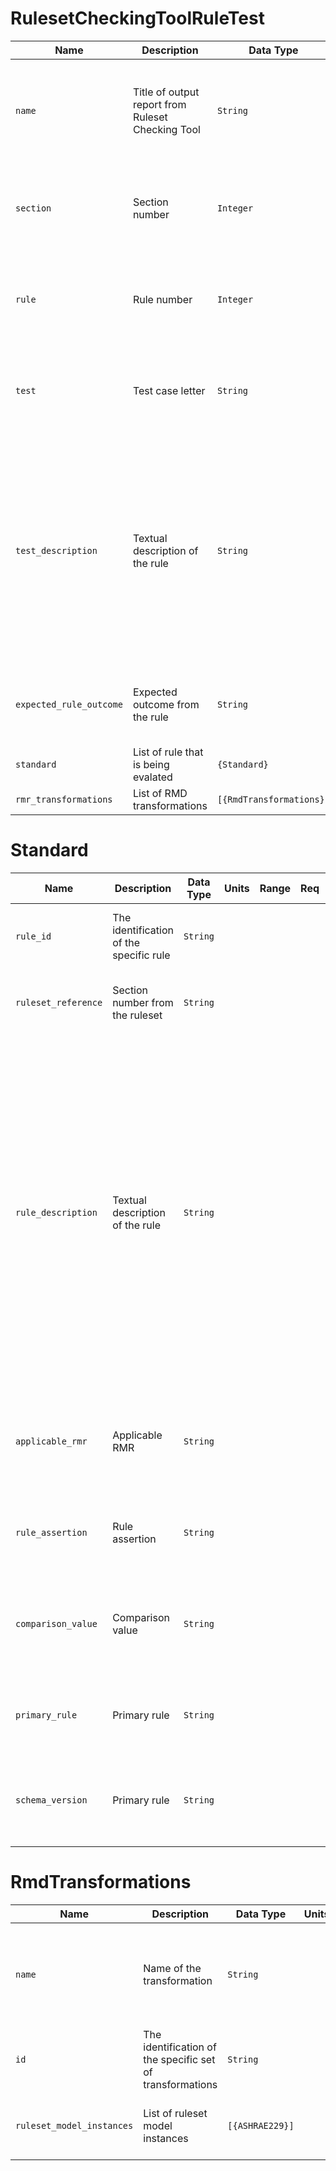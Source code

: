 # RulesetCheckingToolRuleTest
|          Name           |                    Description                    |        Data Type         | Units | Range | Req |                                                                                             Notes                                                                                              |
|-------------------------|---------------------------------------------------|--------------------------|-------|-------|-----|------------------------------------------------------------------------------------------------------------------------------------------------------------------------------------------------|
| `name`                  | Title of output report from Ruleset Checking Tool | `String`                 |       |       |     | Nested like dicationary instead of as list. Existing example value shows- rule-21-10-a                                                                                                         |
| `section`               | Section number                                    | `Integer`                |       |       |     | Capital data element name. Existing example value shows- 21                                                                                                                                    |
| `rule`                  | Rule number                                       | `Integer`                |       |       |     | Capital data element name. Existing example value shows- 10                                                                                                                                    |
| `test`                  | Test case letter                                  | `String`                 |       |       |     | Capital data element name. Existing example value shows- a                                                                                                                                     |
| `test_description`      | Textual description of the rule                   | `String`                 |       |       |     | Existing example value shows- Baseline RMR has HHW plant with the hot water pump that serves a total of 100,000 ft2 floor area. The pump's speed control value is correctly set to FIXED_SPEED |
| `expected_rule_outcome` | Expected outcome from the rule                    | `String`                 |       |       |     | May be an enumeration. Existing example value shows- pass                                                                                                                                      |
| `standard`              | List of rule that is being evalated               | `{Standard}`             |       |       |     |                                                                                                                                                                                                |
| `rmr_transformations`   | List of  RMD transformations                      | `[{RmdTransformations}]` |       |       |     |                                                                                                                                                                                                |

# Standard
|        Name         |               Description               | Data Type | Units | Range | Req |                                                                                                                            Notes                                                                                                                             |
|---------------------|-----------------------------------------|-----------|-------|-------|-----|--------------------------------------------------------------------------------------------------------------------------------------------------------------------------------------------------------------------------------------------------------------|
| `rule_id`           | The identification of the specific rule | `String`  |       |       |     | Existing example value shows- 21-10                                                                                                                                                                                                                          |
| `ruleset_reference` | Section number from the ruleset         | `String`  |       |       |     | Existing example value shows- G3.1.3.5                                                                                                                                                                                                                       |
| `rule_description`  | Textual description of the rule         | `String`  |       |       |     | Existing example value shows- When the baseline building uses boiler)s) or purchased hot water, the hot water pump shall be modeled as riding the pump curve if the hot water system serves less than 120,000 ft^2 otherwise it shall be modeled with a VFD. |
| `applicable_rmr`    | Applicable RMR                          | `String`  |       |       |     | May be an enumeration. Existing example value shows- Baseline RMR                                                                                                                                                                                            |
| `rule_assertion`    | Rule assertion                          | `String`  |       |       |     | May be an enumeration. Existing example value shows- =                                                                                                                                                                                                       |
| `comparison_value`  | Comparison value                        | `String`  |       |       |     | May be an enumeration. Existing example value shows- Expected Value                                                                                                                                                                                          |
| `primary_rule`      | Primary rule                            | `String`  |       |       |     | May be an enumeration. Existing example value shows- Yes                                                                                                                                                                                                     |
| `schema_version`    | Primary rule                            | `String`  |       |       |     | May be type of version. Existing example value shows- 0.0.23                                                                                                                                                                                                 |

# RmdTransformations
|           Name            |                        Description                        |    Data Type    | Units | Range | Req |                                       Notes                                        |
|---------------------------|-----------------------------------------------------------|-----------------|-------|-------|-----|------------------------------------------------------------------------------------|
| `name`                    | Name of the transformation                                | `String`        |       |       |     | Nested like dicationary instead of as list. Existing example value shows- baseline |
| `id`                      | The identification of the specific set of transformations | `String`        |       |       |     | Existing example value shows- 21-10                                                |
| `ruleset_model_instances` | List of ruleset model instances                           | `[{ASHRAE229}]` |       |       |     | References the root element of the RMD specification                               |

